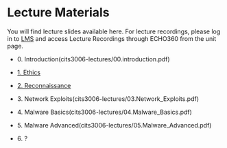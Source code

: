 # Lecture Materials

You will find lecture slides available here. For lecture recordings, please log in to [LMS](https://lms.uwa.edu.au/) and access Lecture Recordings through ECHO360 from the unit page.



* 0\. Introduction(cits3006-lectures/00.introduction.pdf)

* [1\. Ethics](cits3006-lectures/01.Ethics.pdf)

* [2\. Reconnaissance](cits3006-lectures/02.Reconnaissance.pdf)

* 3\. Network Exploits(cits3006-lectures/03.Network_Exploits.pdf)

* 4\. Malware Basics(cits3006-lectures/04.Malware_Basics.pdf)

* 5\. Malware Advanced(cits3006-lectures/05.Malware_Advanced.pdf)

* 6\. ?

&#x20;
